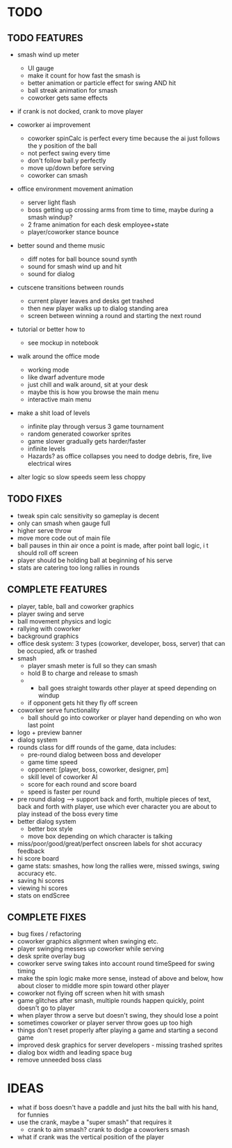 # TODO

## TODO FEATURES

- smash wind up meter
	- UI gauge
	- make it count for how fast the smash is
	- better animation or particle effect for swing AND hit
	- ball streak animation for smash
	- coworker gets same effects
- if crank is not docked, crank to move player
- coworker ai improvement
	- coworker spinCalc is perfect every time because the ai just follows the y position of the ball
	- not perfect swing every time
	- don't follow ball.y perfectly
	- move up/down before serving
	- coworker can smash


- office environment movement animation
	- server light flash
	- boss getting up crossing arms from time to time, maybe during a smash windup? 
	- 2 frame animation for each desk employee+state
	- player/coworker stance bounce
- better sound and theme music
	- diff notes for ball bounce sound synth
	- sound for smash wind up and hit
	- sound for dialog
- cutscene transitions between rounds
	- current player leaves and desks get trashed
	- then new player walks up to dialog standing area
	- screen between winning a round and starting the next round
- tutorial or better how to 
	- see mockup in notebook


 
- walk around the office mode
   - working mode
   - like dwarf adventure mode
   - just chill and walk around, sit at your desk
   - maybe this is how you browse the main menu
   - interactive main menu
- make a shit load of levels 
	- infinite play through versus 3 game tournament
	- random generated coworker sprites
	- game slower gradually gets harder/faster
	- infinite levels
	- Hazards? as office collapses you need to dodge debris, fire, live electrical wires
- alter logic so slow speeds seem less choppy
	
	

## TODO FIXES
- tweak spin calc sensitivity so gameplay is decent
- only can smash when gauge full
- higher serve throw
- move more code out of main file
- ball pauses in thin air once a point is made, after point ball logic, i  t should roll off screen
- player should be holding ball at beginning of his serve
- stats are catering too long rallies in rounds



## COMPLETE FEATURES
- player, table, ball and coworker graphics
- player swing and serve
- ball movement physics and logic
- rallying with coworker
- background graphics
- office desk system: 3 types (coworker, developer, boss, server) that can be occupied, afk or trashed
- smash
	- player smash meter is full so they can smash
	- hold B to charge and release to smash
	- * ball goes straight towards other player at speed depending on windup
	- if opponent gets hit they fly off screen
- coworker serve functionality
	- ball should go into coworker or player hand depending on who won last point
- logo + preview banner
- dialog system
- rounds class for diff rounds of the game, data includes:
	- pre-round dialog between boss and developer
	- game time speed
	- opponent: [player, boss, coworker, designer, pm]
	- skill level of coworker AI
	- score for each round and score board
	- speed is faster per round
- pre round dialog --> support back and forth, multiple pieces of text, back and forth with player, use which ever character you are about to play instead of the boss every time
- better dialog system
	- better box style
	- move box depending on which character is talking
- miss/poor/good/great/perfect onscreen labels for shot accuracy feedback
- hi score board
- game stats: smashes, how long the rallies were, missed swings, swing accuracy etc.
- saving hi scores
- viewing hi scores
- stats on endScree
	
## COMPLETE FIXES
- bug fixes / refactoring
- coworker graphics alignment when swinging etc.
- player swinging messes up coworker while serving
- desk sprite overlay bug
- coworker serve swing takes into account round timeSpeed for swing timing
- make the spin logic make more sense, instead of above and below, how about closer to middle more spin toward other player
- coworker not flying off screen when hit with smash
- game glitches after smash, multiple rounds happen quickly, point doesn't go to player
- when player throw a serve but doesn't swing, they should lose a point
- sometimes coworker or player server throw goes up too high
- things don't reset properly after playing a game and starting a second game
- improved desk graphics for server developers - missing trashed sprites
- dialog box width and leading space bug
- remove unneeded boss class  

# IDEAS
- what if boss doesn't have a paddle and just hits the ball with his hand, for funnies
- use the crank, maybe a "super smash" that requires it
	- crank to aim smash? crank to dodge a coworkers smash
- what if crank was the vertical position of the player
